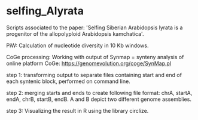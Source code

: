 # selfing_Alyrata
Scripts associated to the paper: 'Selfing Siberian Arabidopsis lyrata is a progenitor of the allopolyploid Arabidopsis kamchatica'. 

PiW: Calculation of nucleotide diversity in 10 Kb windows.


CoGe processing: Working with output of Synmap = synteny analysis of online platform CoGe: https://genomevolution.org/coge/SynMap.pl

  step 1: transforming output to separate files containing start and end of each syntenic block, performed on command line.
	
  step 2: merging starts and ends to create following file format: chrA, startA, endA, chrB, startB, endB. A and B depict two different genome assemblies.
	
  step 3: Visualizing the result in R using the library circlize. 
	
  
 
